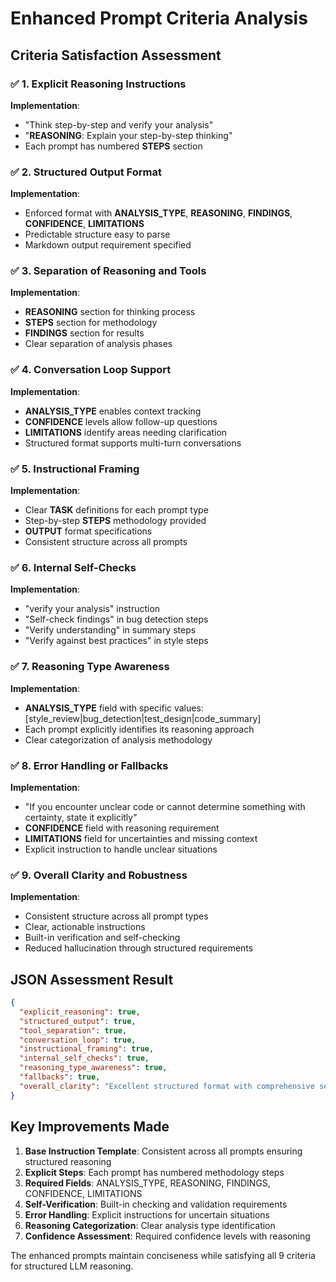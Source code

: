 # Enhanced Prompt Criteria Analysis

## Criteria Satisfaction Assessment

### ✅ 1. Explicit Reasoning Instructions
**Implementation**: 
- "Think step-by-step and verify your analysis"
- "**REASONING**: Explain your step-by-step thinking" 
- Each prompt has numbered **STEPS** section

### ✅ 2. Structured Output Format  
**Implementation**:
- Enforced format with **ANALYSIS_TYPE**, **REASONING**, **FINDINGS**, **CONFIDENCE**, **LIMITATIONS**
- Predictable structure easy to parse
- Markdown output requirement specified

### ✅ 3. Separation of Reasoning and Tools
**Implementation**:
- **REASONING** section for thinking process
- **STEPS** section for methodology 
- **FINDINGS** section for results
- Clear separation of analysis phases

### ✅ 4. Conversation Loop Support
**Implementation**:
- **ANALYSIS_TYPE** enables context tracking
- **CONFIDENCE** levels allow follow-up questions
- **LIMITATIONS** identify areas needing clarification
- Structured format supports multi-turn conversations

### ✅ 5. Instructional Framing  
**Implementation**:
- Clear **TASK** definitions for each prompt type
- Step-by-step **STEPS** methodology provided
- **OUTPUT** format specifications
- Consistent structure across all prompts

### ✅ 6. Internal Self-Checks
**Implementation**:
- "verify your analysis" instruction
- "Self-check findings" in bug detection steps
- "Verify understanding" in summary steps  
- "Verify against best practices" in style steps

### ✅ 7. Reasoning Type Awareness
**Implementation**:
- **ANALYSIS_TYPE** field with specific values: [style_review|bug_detection|test_design|code_summary]
- Each prompt explicitly identifies its reasoning approach
- Clear categorization of analysis methodology

### ✅ 8. Error Handling or Fallbacks
**Implementation**:
- "If you encounter unclear code or cannot determine something with certainty, state it explicitly"
- **CONFIDENCE** field with reasoning requirement
- **LIMITATIONS** field for uncertainties and missing context
- Explicit instruction to handle unclear situations

### ✅ 9. Overall Clarity and Robustness
**Implementation**:
- Consistent structure across all prompt types
- Clear, actionable instructions
- Built-in verification and self-checking
- Reduced hallucination through structured requirements

## JSON Assessment Result

```json
{
  "explicit_reasoning": true,
  "structured_output": true, 
  "tool_separation": true,
  "conversation_loop": true,
  "instructional_framing": true,
  "internal_self_checks": true,
  "reasoning_type_awareness": true,
  "fallbacks": true,
  "overall_clarity": "Excellent structured format with comprehensive self-verification and error handling."
}
```

## Key Improvements Made

1. **Base Instruction Template**: Consistent across all prompts ensuring structured reasoning
2. **Explicit Steps**: Each prompt has numbered methodology steps  
3. **Required Fields**: ANALYSIS_TYPE, REASONING, FINDINGS, CONFIDENCE, LIMITATIONS
4. **Self-Verification**: Built-in checking and validation requirements
5. **Error Handling**: Explicit instructions for uncertain situations
6. **Reasoning Categorization**: Clear analysis type identification
7. **Confidence Assessment**: Required confidence levels with reasoning

The enhanced prompts maintain conciseness while satisfying all 9 criteria for structured LLM reasoning.